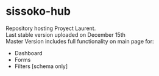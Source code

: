 # sissoko-hub

Repository hosting Proyect Laurent.<br>
Last stable version uploaded on December 15th<br>
Master Version includes full functionality on main page for:
<ul>
<li>Dashboard</li>
<li>Forms</li>
<li>Filters [schema only]</li>
</ul>
